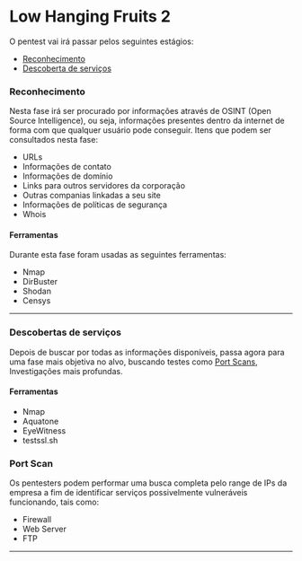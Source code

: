 # Low Hanging Fruits 2

O pentest vai irá passar pelos seguintes estágios:

* [Reconhecimento](low-hanging-fruits-2.md#reconhecimento)
* [Descoberta de serviços](low-hanging-fruits-2.md#descobertas-de-servicos)



### Reconhecimento

Nesta fase irá ser procurado por informações através de OSINT (Open Source Intelligence), ou seja, informações presentes dentro da internet de forma com que qualquer usuário pode conseguir. Itens que podem ser consultados nesta fase:

* URLs
* Informações de contato
* Informações de domínio
* Links para outros servidores da corporação
* Outras companias linkadas a seu site
* Informações de políticas de segurança
* Whois



#### Ferramentas

Durante esta fase foram usadas as seguintes ferramentas:

* Nmap
* DirBuster
* Shodan
* Censys

***



### Descobertas de serviços

Depois de buscar por todas as informações disponíveis, passa agora para uma fase mais objetiva no alvo, buscando testes como [Port Scans](low-hanging-fruits-2.md#port-scan), Investigações mais profundas.

#### Ferramentas

* Nmap
* Aquatone
* EyeWitness
* testssl.sh



### Port Scan

Os pentesters podem performar uma busca completa pelo range de IPs da empresa a fim de identificar serviços possivelmente vulneráveis funcionando, tais como:

* Firewall
* Web Server
* FTP



***



















